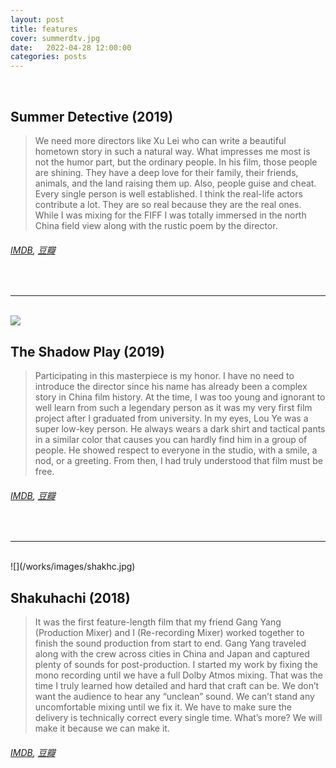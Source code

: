 ```yaml
---
layout: post
title: features
cover: summerdtv.jpg
date:   2022-04-28 12:00:00
categories: posts
---
```

<br>

## Summer Detective (2019)

> We need more directors like Xu Lei who can write a beautiful hometown story in such a natural way. What impresses me most is not the humor part, but the ordinary people. In his film, those people are shining. They have a deep love for their family, their friends, animals, and the land raising them up. Also, people guise and cheat. Every single person is well established. I think the real-life actors contribute a lot. They are so real because they are the real ones. While I was mixing for the FIFF I was totally immersed in the north China field view along with the rustic poem by the director.

###### [IMDB](https://www.imdb.com/title/tt10488396/?ref_=ext_shr_lnk), [豆瓣](https://movie.douban.com/subject/33400376/)
<br>
<hr/>
<br>
<!-- ![](/works/images/fengzdy.jpg) -->
<img src="{{ /works/images/fengzdy.jpg }}">

## The Shadow Play (2019)

> Participating in this masterpiece is my honor. I have no need to introduce the director since his name has already been a complex story in China film history. At the time, I was too young and ignorant to well learn from such a legendary person as it was my very first film project after I graduated from university. In my eyes, Lou Ye was a super low-key person. He always wears a dark shirt and tactical pants in a similar color that causes you can hardly find him in a group of people. He showed respect to everyone in the studio, with a smile, a nod, or a greeting. From then, I had truly understood that film must be free.

###### [IMDB](https://www.imdb.com/title/tt8071308/?ref_=ext_shr_lnk), [豆瓣](https://movie.douban.com/subject/26728669/)
<br>
<hr/>
<br>
![](/works/images/shakhc.jpg)

## Shakuhachi (2018)

> It was the first feature-length film that my friend Gang Yang (Production Mixer) and I (Re-recording Mixer) worked together to finish the sound production from start to end. Gang Yang traveled along with the crew across cities in China and Japan and captured plenty of sounds for post-production. I started my work by fixing the mono recording until we have a full Dolby Atmos mixing. That was the time I truly learned how detailed and hard that craft can be. We don’t want the audience to hear any “unclean” sound. We can’t stand any uncomfortable mixing until we fix it. We have to make sure the delivery is technically correct every single time. What’s more? We will make it because we can make it.

###### [IMDB](https://www.imdb.com/title/tt10385460/?ref_=ext_shr_lnk), [豆瓣](https://movie.douban.com/subject/27185648/)